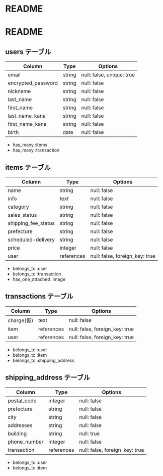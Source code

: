 # README

# README

## users テーブル
| Column             | Type   | Options     |
| ------------------ | ------ | ----------- |
| email              | string | null: false, unique: true |
| encrypted_password | string | null: false |
| nickname           | string | null: false |
| last_name          | string | null: false |
| first_name         | string | null: false |
| last_name_kana     | string | null: false |
| first_name_kana    | string | null: false |
| birth              | date   | null: false |
<!-- Association 関係性 -->
- has_many :items
- has_many :transaction

## items テーブル
| Column             | Type       | Options                       |
| ------------------ | ---------- | ----------------------------- |
| name               | string     | null: false                   |
| info               | text       | null: false                   |
| category           | string     | null: false                   |
| sales_status       | string     | null: false                   |
| shipping_fee_status| string     | null: false                   |
| prefecture         | string     | null: false                   |
| scheduled-delivery | string     | null: false                   |
| price              | integer    | null: false                   |
| user               | references | null: false, foreign_key: true|
<!-- Association 関係性 -->
- belongs_to :user
- belongs_to :transaction
- has_one_attached :image


## transactions テーブル
| Column             | Type       | Options                       |
| ------------------ | ---------- | ----------------------------- |
| charge(仮)         | text       | null: false                   |←クレカは別サービスを利用
| item               | references | null: false, foreign_key: true|
| user               | references | null: false, foreign_key: true|
<!-- Association 関係性 -->
- belongs_to :user
- belongs_to :item
- belongs_to :shipping_address


## shipping_address テーブル
| Column             | Type       | Options                       |
| ------------------ | ---------- | ----------------------------- |
| postal_code        | integer    | null: false                   |
| prefecture         | string     | null: false                   |
| city               | string     | null: false                   |
| addresses          | string     | null: false                   |
| building           | string     | null: true                    |
| phone_number       | integer    | null: false                   |
| transaction        | references | null: false, foreign_key: true|
<!-- Association 関係性 -->
- belongs_to :user
- belongs_to :item